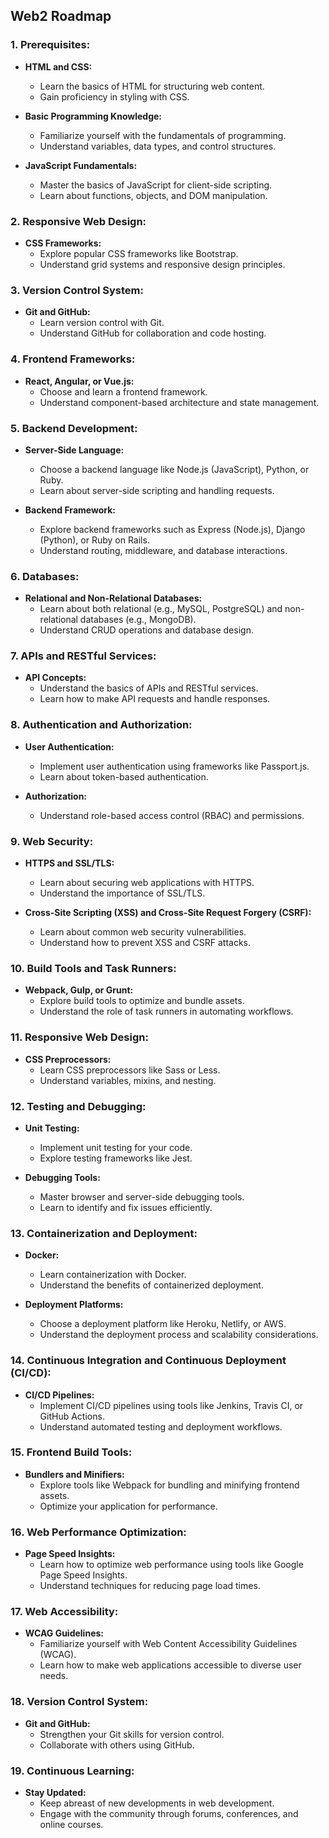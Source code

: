 Web2 Roadmap
--------------------------------

### 1\. **Prerequisites:**

*   **HTML and CSS:**
    
    *   Learn the basics of HTML for structuring web content.
    *   Gain proficiency in styling with CSS.
*   **Basic Programming Knowledge:**
    
    *   Familiarize yourself with the fundamentals of programming.
    *   Understand variables, data types, and control structures.
*   **JavaScript Fundamentals:**
    
    *   Master the basics of JavaScript for client-side scripting.
    *   Learn about functions, objects, and DOM manipulation.

### 2\. **Responsive Web Design:**

*   **CSS Frameworks:**
    *   Explore popular CSS frameworks like Bootstrap.
    *   Understand grid systems and responsive design principles.

### 3\. **Version Control System:**

*   **Git and GitHub:**
    *   Learn version control with Git.
    *   Understand GitHub for collaboration and code hosting.

### 4\. **Frontend Frameworks:**

*   **React, Angular, or Vue.js:**
    *   Choose and learn a frontend framework.
    *   Understand component-based architecture and state management.

### 5\. **Backend Development:**

*   **Server-Side Language:**
    
    *   Choose a backend language like Node.js (JavaScript), Python, or Ruby.
    *   Learn about server-side scripting and handling requests.
*   **Backend Framework:**
    
    *   Explore backend frameworks such as Express (Node.js), Django (Python), or Ruby on Rails.
    *   Understand routing, middleware, and database interactions.

### 6\. **Databases:**

*   **Relational and Non-Relational Databases:**
    *   Learn about both relational (e.g., MySQL, PostgreSQL) and non-relational databases (e.g., MongoDB).
    *   Understand CRUD operations and database design.

### 7\. **APIs and RESTful Services:**

*   **API Concepts:**
    *   Understand the basics of APIs and RESTful services.
    *   Learn how to make API requests and handle responses.

### 8\. **Authentication and Authorization:**

*   **User Authentication:**
    
    *   Implement user authentication using frameworks like Passport.js.
    *   Learn about token-based authentication.
*   **Authorization:**
    
    *   Understand role-based access control (RBAC) and permissions.

### 9\. **Web Security:**

*   **HTTPS and SSL/TLS:**
    
    *   Learn about securing web applications with HTTPS.
    *   Understand the importance of SSL/TLS.
*   **Cross-Site Scripting (XSS) and Cross-Site Request Forgery (CSRF):**
    
    *   Learn about common web security vulnerabilities.
    *   Understand how to prevent XSS and CSRF attacks.

### 10\. **Build Tools and Task Runners:**

*   **Webpack, Gulp, or Grunt:**
    *   Explore build tools to optimize and bundle assets.
    *   Understand the role of task runners in automating workflows.

### 11\. **Responsive Web Design:**

*   **CSS Preprocessors:**
    *   Learn CSS preprocessors like Sass or Less.
    *   Understand variables, mixins, and nesting.

### 12\. **Testing and Debugging:**

*   **Unit Testing:**
    
    *   Implement unit testing for your code.
    *   Explore testing frameworks like Jest.
*   **Debugging Tools:**
    
    *   Master browser and server-side debugging tools.
    *   Learn to identify and fix issues efficiently.

### 13\. **Containerization and Deployment:**

*   **Docker:**
    
    *   Learn containerization with Docker.
    *   Understand the benefits of containerized deployment.
*   **Deployment Platforms:**
    
    *   Choose a deployment platform like Heroku, Netlify, or AWS.
    *   Understand the deployment process and scalability considerations.

### 14\. **Continuous Integration and Continuous Deployment (CI/CD):**

*   **CI/CD Pipelines:**
    *   Implement CI/CD pipelines using tools like Jenkins, Travis CI, or GitHub Actions.
    *   Understand automated testing and deployment workflows.

### 15\. **Frontend Build Tools:**

*   **Bundlers and Minifiers:**
    *   Explore tools like Webpack for bundling and minifying frontend assets.
    *   Optimize your application for performance.

### 16\. **Web Performance Optimization:**

*   **Page Speed Insights:**
    *   Learn how to optimize web performance using tools like Google Page Speed Insights.
    *   Understand techniques for reducing page load times.

### 17\. **Web Accessibility:**

*   **WCAG Guidelines:**
    *   Familiarize yourself with Web Content Accessibility Guidelines (WCAG).
    *   Learn how to make web applications accessible to diverse user needs.

### 18\. **Version Control System:**

*   **Git and GitHub:**
    *   Strengthen your Git skills for version control.
    *   Collaborate with others using GitHub.

### 19\. **Continuous Learning:**

*   **Stay Updated:**
    *   Keep abreast of new developments in web development.
    *   Engage with the community through forums, conferences, and online courses.
